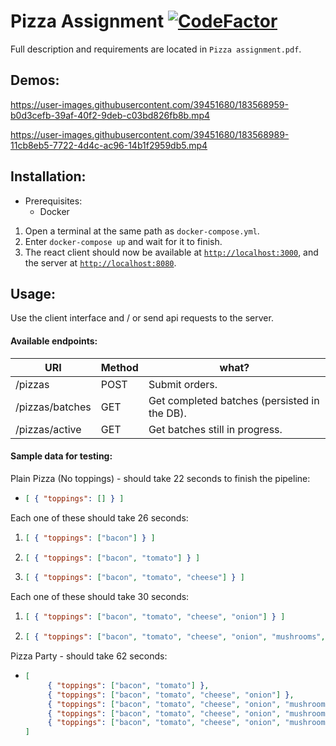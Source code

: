 # Pizza Assignment [![CodeFactor](https://www.codefactor.io/repository/github/elfein7night/pizzeria/badge)](https://www.codefactor.io/repository/github/elfein7night/pizzeria)
Full description and requirements are located in `Pizza assignment.pdf`.

## Demos:

https://user-images.githubusercontent.com/39451680/183568959-b0d3cefb-39af-40f2-9deb-c03bd826fb8b.mp4


https://user-images.githubusercontent.com/39451680/183568989-11cb8eb5-7722-4d4c-ac96-14b1f2959db5.mp4


## Installation:
- Prerequisites:
    + Docker
1. Open a terminal at the same path as `docker-compose.yml`.
2. Enter `docker-compose up` and wait for it to finish.
3. The react client should now be available at [`http://localhost:3000`](http://localhost:3000), and the server at [`http://localhost:8080`](http://localhost:8080).

## Usage:
Use the client interface and / or send api requests to the server.

#### Available endpoints:
| URI             	| Method 	| what?                         	            |
|-----------------	|--------	|-------------------------------	            |
| /pizzas         	| POST   	| Submit orders.                 	            |
| /pizzas/batches 	| GET    	| Get completed batches (persisted in the DB).  |
| /pizzas/active  	| GET    	| Get batches still in progress. 	            |

#### Sample data for testing:
Plain Pizza (No toppings) - should take 22 seconds to finish the pipeline:
-  ```json
   [ { "toppings": [] } ]
   ```

Each one of these should take 26 seconds:
1. ```json
   [ { "toppings": ["bacon"] } ]
   ```
2. ```json
   [ { "toppings": ["bacon", "tomato"] } ]
   ```
2. ```json
   [ { "toppings": ["bacon", "tomato", "cheese"] } ]
   ```

Each one of these should take 30 seconds:
1. ```json
   [ { "toppings": ["bacon", "tomato", "cheese", "onion"] } ]
   ```
2. ```json
   [ { "toppings": ["bacon", "tomato", "cheese", "onion", "mushrooms", "pepperoni"] } ]
   ```

Pizza Party - should take 62 seconds:
-  ```json
   [
        { "toppings": ["bacon", "tomato"] },
        { "toppings": ["bacon", "tomato", "cheese", "onion"] },
        { "toppings": ["bacon", "tomato", "cheese", "onion", "mushrooms"] },
        { "toppings": ["bacon", "tomato", "cheese", "onion", "mushrooms", "pepperoni"] },
        { "toppings": ["bacon", "tomato", "cheese", "onion", "mushrooms", "pepperoni", "sausage"] }
   ]
   ```
